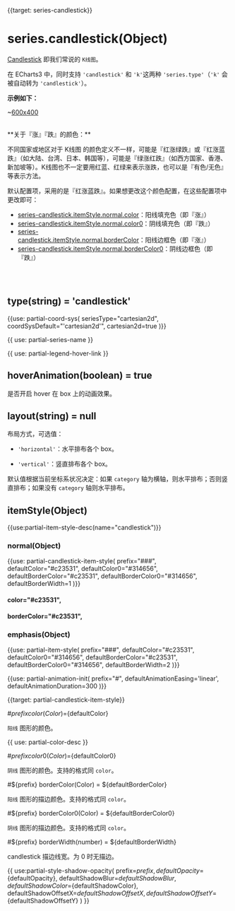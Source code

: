 
{{target: series-candlestick}}

# series.candlestick(Object)

[Candlestick](https://en.wikipedia.org/wiki/Candlestick_chart) 即我们常说的 `K线图`。

在 ECharts3 中，同时支持 `'candlestick'` 和 `'k'`这两种 `'series.type'`（`'k'` 会被自动转为 `'candlestick'`）。

**示例如下：**

~[600x400](${galleryViewPath}candlestick-sh&edit=1&reset=1)


<br>
**关于『涨』『跌』的颜色：**

不同国家或地区对于 K线图 的颜色定义不一样，可能是『红涨绿跌』或『红涨蓝跌』（如大陆、台湾、日本、韩国等），可能是『绿涨红跌』（如西方国家、香港、新加坡等）。K线图也不一定要用红蓝、红绿来表示涨跌，也可以是『有色/无色』等表示方法。

默认配置项，采用的是『红涨蓝跌』。如果想更改这个颜色配置，在这些配置项中更改即可：

+ [series-candlestick.itemStyle.normal.color](~series-candlestick.itemStyle.normal.color)：阳线填充色（即『涨』）
+ [series-candlestick.itemStyle.normal.color0](~series-candlestick.itemStyle.normal.color0)：阴线填充色（即『跌』）
+ [series-candlestick.itemStyle.normal.borderColor](~series-candlestick.itemStyle.normal.borderColor)：阳线边框色（即『涨』）
+ [series-candlestick.itemStyle.normal.borderColor0](series-candlestick.itemStyle.normal.borderColor0)：阴线边框色（即『跌』）


<br>
<br>

## type(string) = 'candlestick'

{{use: partial-coord-sys(
    seriesType="cartesian2d",
    coordSysDefault="'cartesian2d'",
    cartesian2d=true
)}}

{{ use: partial-series-name }}

{{ use: partial-legend-hover-link }}


## hoverAnimation(boolean) = true

是否开启 hover 在 box 上的动画效果。


## layout(string) = null

布局方式，可选值：

+ `'horizontal'`：水平排布各个 box。

+ `'vertical'`：竖直排布各个 box。

默认值根据当前坐标系状况决定：如果 `category` 轴为横轴，则水平排布；否则竖直排布；如果没有 `category` 轴则水平排布。



## itemStyle(Object)

{{use:partial-item-style-desc(name="candlestick")}}


### normal(Object)

{{use: partial-candlestick-item-style(
    prefix="###",
    defaultColor="#c23531",
    defaultColor0="#314656",
    defaultBorderColor="#c23531",
    defaultBorderColor0="#314656",
    defaultBorderWidth=1
)}}

#### color="#c23531",
#### borderColor="#c23531",

### emphasis(Object)

{{use: partial-item-style(
    prefix="###",
    defaultColor="#c23531",
    defaultColor0="#314656",
    defaultBorderColor="#c23531",
    defaultBorderColor0="#314656",
    defaultBorderWidth=2
)}}




{{use: partial-animation-init(
    prefix="#",
    defaultAnimationEasing='linear',
    defaultAnimationDuration=300
)}}








{{target: partial-candlestick-item-style}}

#${prefix} color(Color)=${defaultColor}

`阳线` 图形的颜色。

{{ use: partial-color-desc }}

#${prefix} color0(Color)=${defaultColor0}

`阴线` 图形的颜色。支持的格式同 `color`。


#${prefix} borderColor(Color) = ${defaultBorderColor}

`阳线` 图形的描边颜色。支持的格式同 `color`。


#${prefix} borderColor0(Color) = ${defaultBorderColor0}

`阴线` 图形的描边颜色。支持的格式同 `color`。


#${prefix} borderWidth(number) = ${defaultBorderWidth}

candlestick 描边线宽。为 0 时无描边。

{{ use:partial-style-shadow-opacity(
    prefix=${prefix},
    defaultOpacity=${defaultOpacity},
    defaultShadowBlur=${defaultShadowBlur},
    defaultShadowColor=${defaultShadowColor},
    defaultShadowOffsetX=${defaultShadowOffsetX},
    defaultShadowOffsetY=${defaultShadowOffsetY}
) }}



